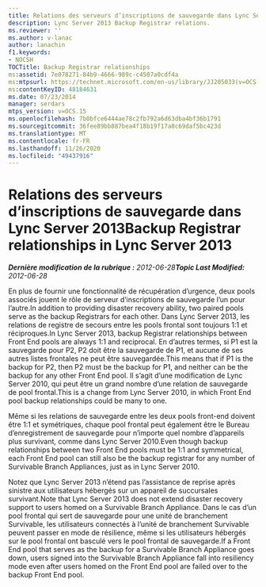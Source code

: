 ```yaml
---
title: Relations des serveurs d’inscriptions de sauvegarde dans Lync Server 2013
description: Lync Server 2013 Backup Registrar relations.
ms.reviewer: ''
ms.author: v-lanac
author: lanachin
f1.keywords:
- NOCSH
TOCTitle: Backup Registrar relationships
ms:assetid: 7e078271-84b9-4666-989c-c4507a0cdf4a
ms:mtpsurl: https://technet.microsoft.com/en-us/library/JJ205033(v=OCS.15)
ms:contentKeyID: 48184631
ms.date: 07/23/2014
manager: serdars
mtps_version: v=OCS.15
ms.openlocfilehash: 7b0bfce6444ae78c2fb792a6d63dba4bf36b1791
ms.sourcegitcommit: 36fee89bb887bea4f18b19f17a8c69daf5bc423d
ms.translationtype: MT
ms.contentlocale: fr-FR
ms.lasthandoff: 11/26/2020
ms.locfileid: "49437916"
---
```

# <a name="backup-registrar-relationships-in-lync-server-2013"></a><span data-ttu-id="3f066-103">Relations des serveurs d’inscriptions de sauvegarde dans Lync Server 2013</span><span class="sxs-lookup"><span data-stu-id="3f066-103">Backup Registrar relationships in Lync Server 2013</span></span>

<div data-xmlns="http://www.w3.org/1999/xhtml">

<div class="topic" data-xmlns="http://www.w3.org/1999/xhtml" data-msxsl="urn:schemas-microsoft-com:xslt" data-cs="https://msdn.microsoft.com/">

<div data-asp="https://msdn2.microsoft.com/asp">



</div>

<div id="mainSection">

<div id="mainBody"><span data-ttu-id="3f066-104">

<span> </span></span><span class="sxs-lookup"><span data-stu-id="3f066-104">

<span> </span></span></span>

<span data-ttu-id="3f066-105">_**Dernière modification de la rubrique :** 2012-06-28_</span><span class="sxs-lookup"><span data-stu-id="3f066-105">_**Topic Last Modified:** 2012-06-28_</span></span>

<span data-ttu-id="3f066-106">En plus de fournir une fonctionnalité de récupération d’urgence, deux pools associés jouent le rôle de serveur d’inscriptions de sauvegarde l’un pour l’autre.</span><span class="sxs-lookup"><span data-stu-id="3f066-106">In addition to providing disaster recovery ability, two paired pools serve as the backup Registrars for each other.</span></span> <span data-ttu-id="3f066-107">Dans Lync Server 2013, les relations de registre de secours entre les pools frontal sont toujours 1:1 et réciproques.</span><span class="sxs-lookup"><span data-stu-id="3f066-107">In Lync Server 2013, backup Registrar relationships between Front End pools are always 1:1 and reciprocal.</span></span> <span data-ttu-id="3f066-108">En d’autres termes, si P1 est la sauvegarde pour P2, P2 doit être la sauvegarde de P1, et aucune de ses autres listes frontales ne peut être sauvegardée.</span><span class="sxs-lookup"><span data-stu-id="3f066-108">This means that if P1 is the backup for P2, then P2 must be the backup for P1, and neither can be the backup for any other Front End pool.</span></span> <span data-ttu-id="3f066-109">Il s’agit d’une modification de Lync Server 2010, qui peut être un grand nombre d’une relation de sauvegarde de pool frontal.</span><span class="sxs-lookup"><span data-stu-id="3f066-109">This is a change from Lync Server 2010, in which Front End pool backup relationships could be many to one.</span></span>

<span data-ttu-id="3f066-110">Même si les relations de sauvegarde entre les deux pools front-end doivent être 1:1 et symétriques, chaque pool frontal peut également être le Bureau d’enregistrement de sauvegarde pour n’importe quel nombre d’appareils plus survivant, comme dans Lync Server 2010.</span><span class="sxs-lookup"><span data-stu-id="3f066-110">Even though backup relationships between two Front End pools must be 1:1 and symmetrical, each Front End pool can still also be the backup registrar for any number of Survivable Branch Appliances, just as in Lync Server 2010.</span></span>

<span data-ttu-id="3f066-111">Notez que Lync Server 2013 n’étend pas l’assistance de reprise après sinistre aux utilisateurs hébergés sur un appareil de succursales survivant.</span><span class="sxs-lookup"><span data-stu-id="3f066-111">Note that Lync Server 2013 does not extend disaster recovery support to users homed on a Survivable Branch Appliance.</span></span> <span data-ttu-id="3f066-112">Dans le cas d’un pool frontal qui sert de sauvegarde pour une unité de branchement Survivable, les utilisateurs connectés à l’unité de branchement Survivable peuvent passer en mode de résilience, même si les utilisateurs hébergés sur le pool frontal ont basculé vers le pool frontal de sauvegarde.</span><span class="sxs-lookup"><span data-stu-id="3f066-112">If a Front End pool that serves as the backup for a Survivable Branch Appliance goes down, users signed into the Survivable Branch Appliance fall into resiliency mode even after users homed on the Front End pool are failed over to the backup Front End pool.</span></span>

<span data-ttu-id="3f066-113"></div>

<span> </span>

</div>

</div>

</span><span class="sxs-lookup"><span data-stu-id="3f066-113"></div>

<span> </span>

</div>

</div>

</span></span></div>

